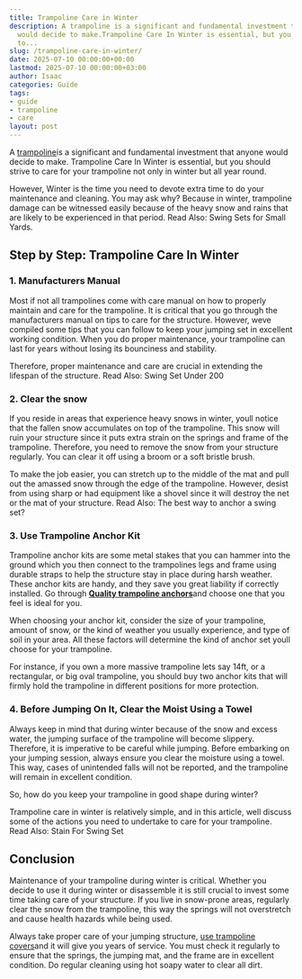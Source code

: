 ```yaml
---
title: Trampoline Care in Winter
description: A trampoline is a significant and fundamental investment that anyone
  would decide to make.Trampoline Care In Winter is essential, but you should strive
  to...
slug: /trampoline-care-in-winter/
date: 2025-07-10 00:00:00+00:00
lastmod: 2025-07-10 00:00:00+03:00
author: Isaac
categories: Guide
tags:
- guide
- trampoline
- care
layout: post
---
```

A [trampoline](https://pestpolicy.com/are-trampolines-good-for-obese-people/)is a significant and fundamental investment that anyone would decide to make. Trampoline Care In Winter is essential, but you should strive to care for your trampoline not only in winter but all year round.

However, Winter is the time you need to devote extra time to do your maintenance and cleaning. You may ask why? Because in winter, trampoline damage can be witnessed easily because of the heavy snow and rains that are likely to be experienced in that period. Read Also: Swing Sets for Small Yards.

##  Step by Step: Trampoline Care In Winter

###  1. Manufacturers Manual

Most if not all trampolines come with care manual on how to properly maintain and care for the trampoline. It is critical that you go through the manufacturers manual on tips to care for the structure. However, weve compiled some tips that you can follow to keep your jumping set in excellent working condition. When you do proper maintenance, your trampoline can last for years without losing its bounciness and stability.

Therefore, proper maintenance and care are crucial in extending the lifespan of the structure. Read Also: Swing Set Under 200

###  **2. Clear the snow**

If you reside in areas that experience heavy snows in winter, youll notice that the fallen snow accumulates on top of the trampoline. This snow will ruin your structure since it puts extra strain on the springs and frame of the trampoline. Therefore, you need to remove the snow from your structure regularly. You can clear it off using a broom or a soft bristle brush.

To make the job easier, you can stretch up to the middle of the mat and pull out the amassed snow through the edge of the trampoline. However, desist from using sharp or had equipment like a shovel since it will destroy the net or the mat of your structure. Read Also: The best way to anchor a swing set?

###  **3. Use Trampoline Anchor Kit**

Trampoline anchor kits are some metal stakes that you can hammer into the ground which you then connect to the trampolines legs and frame using durable straps to help the structure stay in place during harsh weather. These anchor kits are handy, and they save you great liability if correctly installed. Go through [**Quality trampoline anchors**](https://pestpolicy.com/best-trampoline-anchors/)and choose one that you feel is ideal for you.

When choosing your anchor kit, consider the size of your trampoline, amount of snow, or the kind of weather you usually experience, and type of soil in your area. All these factors will determine the kind of anchor set youll choose for your trampoline.

For instance, if you own a more massive trampoline lets say 14ft, or a rectangular, or big oval trampoline, you should buy two anchor kits that will firmly hold the trampoline in different positions for more protection.

###  **4. Before Jumping On It, Clear the Moist Using a Towel**

Always keep in mind that during winter because of the snow and excess water, the jumping surface of the trampoline will become slippery. Therefore, it is imperative to be careful while jumping. Before embarking on your jumping session, always ensure you clear the moisture using a towel. This way, cases of unintended falls will not be reported, and the trampoline will remain in excellent condition.

So, how do you keep your trampoline in good shape during winter?

Trampoline care in winter is relatively simple, and in this article, well discuss some of the actions you need to undertake to care for your trampoline. Read Also: Stain For Swing Set

##  Conclusion

Maintenance of your trampoline during winter is critical. Whether you decide to use it during winter or disassemble it is still crucial to invest some time taking care of your structure. If you live in snow-prone areas, regularly clear the snow from the trampoline, this way the springs will not overstretch and cause health hazards while being used.

Always take proper care of your jumping structure, [use trampoline covers](https://pestpolicy.com/trampoline-covers-for-winter/)and it will give you years of service. You must check it regularly to ensure that the springs, the jumping mat, and the frame are in excellent condition. Do regular cleaning using hot soapy water to clear all dirt.